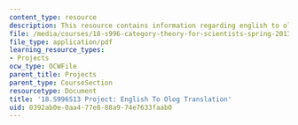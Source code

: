 ```yaml
---
content_type: resource
description: This resource contains information regarding english to olog transation.
file: /media/courses/18-s996-category-theory-for-scientists-spring-2013/0392ab0e0aa477e888a974e7633faab0_MIT18_S996S13_Eng2Ologs.pdf
file_type: application/pdf
learning_resource_types:
- Projects
ocw_type: OCWFile
parent_title: Projects
parent_type: CourseSection
resourcetype: Document
title: '18.S996S13 Project: English To Olog Translation'
uid: 0392ab0e-0aa4-77e8-88a9-74e7633faab0
---
```

